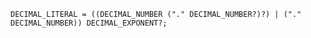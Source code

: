 <!-- This file is generated automatically by infrastructure scripts. Please don't edit by hand. -->

```{ .ebnf .slang-ebnf #DECIMAL_LITERAL }
DECIMAL_LITERAL = ((DECIMAL_NUMBER ("." DECIMAL_NUMBER?)?) | ("." DECIMAL_NUMBER)) DECIMAL_EXPONENT?;
```
